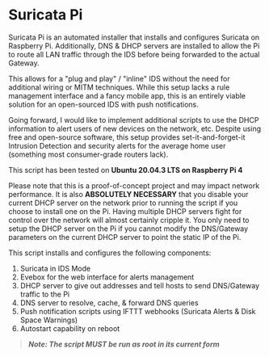 # Suricata Pi

Suricata Pi is an automated installer that installs and configures Suricata on Raspberry Pi. Additionally, DNS & DHCP servers are installed to allow the Pi to route all LAN traffic through the IDS before being forwarded to the actual Gateway.

This allows for a "plug and play" / "inline" IDS without the need for additional wiring or MITM techniques. While this setup lacks a rule management interface and a fancy mobile app, this is an entirely viable solution for an open-sourced IDS with push notifications.

Going forward, I would like to implement additional scripts to use the DHCP information to alert users of new devices on the network, etc. Despite using free and open-source software, this setup provides set-it-and-forget-it Intrusion Detection and security alerts for the average home user (something most consumer-grade routers lack).

This script has been tested on **Ubuntu 20.04.3 LTS on Raspberry Pi 4**

Please note that this is a proof-of-concept project and may impact network performance. It is also **ABSOLUTELY NECESSARY** that you disable your current DHCP server on the network prior to running the script if you choose to install one on the Pi. Having multiple DHCP servers fight for control over the network will almost certainly cripple it. You only need to setup the DHCP server on the Pi if you cannot modify the DNS/Gateway parameters on the current DHCP server to point the static IP of the Pi.

This script installs and configures the following components:

1. Suricata in IDS Mode
2. Evebox for the web interface for alerts management 
3. DHCP server to give out addresses and tell hosts to send DNS/Gateway traffic to the Pi
4. DNS server to resolve, cache, & forward DNS queries
5. Push notification scripts using IFTTT webhooks (Suricata Alerts & Disk Space Warnings)
7. Autostart capability on reboot

> ***Note: The script MUST be run as root in its current form***
